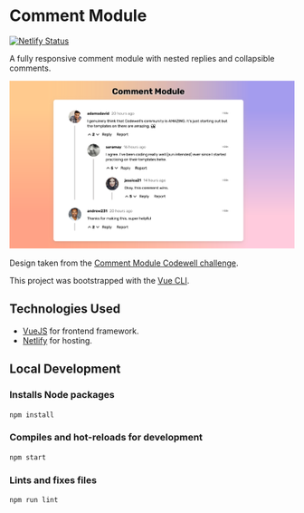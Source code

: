 # Comment Module

[![Netlify Status](https://api.netlify.com/api/v1/badges/a539798b-c34a-40c1-9d53-8c371d72e753/deploy-status)](https://app.netlify.com/sites/comment-module/deploys)

A fully responsive comment module with nested replies and collapsible comments.

[![Comment Module screenshot](app-screenshot.png)](https://comment-module.netlify.app)

Design taken from the [Comment Module Codewell challenge](https://www.codewell.cc/challenges/608bc18ee0984a001540d7a6).

This project was bootstrapped with the [Vue CLI](https://v3.vuejs.org/guide/installation.html#cli).

## Technologies Used

- [VueJS](https://v3.vuejs.org/) for frontend framework.
- [Netlify](https://www.netlify.com/) for hosting.


## Local Development

### Installs Node packages
```
npm install
```

### Compiles and hot-reloads for development
```
npm start
```


### Lints and fixes files
```
npm run lint
```
